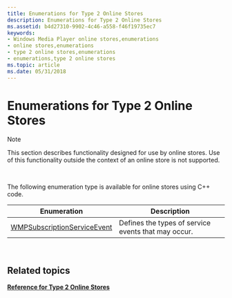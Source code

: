 ```yaml
---
title: Enumerations for Type 2 Online Stores
description: Enumerations for Type 2 Online Stores
ms.assetid: b4d27310-9902-4c46-a558-f46f19735ec7
keywords:
- Windows Media Player online stores,enumerations
- online stores,enumerations
- type 2 online stores,enumerations
- enumerations,type 2 online stores
ms.topic: article
ms.date: 05/31/2018
---
```


# Enumerations for Type 2 Online Stores

> [!Note]  
> This section describes functionality designed for use by online stores. Use of this functionality outside the context of an online store is not supported.

 

The following enumeration type is available for online stores using C++ code.



| Enumeration                                                    | Description                                         |
|----------------------------------------------------------------|-----------------------------------------------------|
| [WMPSubscriptionServiceEvent](/previous-versions/windows/desktop/api/subscriptionservices/ne-subscriptionservices-wmpsubscriptionserviceevent) | Defines the types of service events that may occur. |



 

## Related topics

<dl> <dt>

[**Reference for Type 2 Online Stores**](reference-for-type-2-online-stores.md)
</dt> </dl>

 

 




